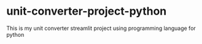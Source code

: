 # unit-converter-project-python
This is my unit converter streamlit project using programming language for python

